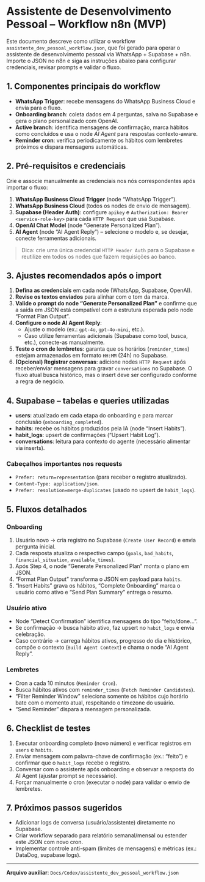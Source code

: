 ﻿# Assistente de Desenvolvimento Pessoal – Workflow n8n (MVP)

Este documento descreve como utilizar o workflow `assistente_dev_pessoal_workflow.json`, que foi gerado para operar o assistente de desenvolvimento pessoal via WhatsApp + Supabase + n8n. Importe o JSON no n8n e siga as instruções abaixo para configurar credenciais, revisar prompts e validar o fluxo.

## 1. Componentes principais do workflow

- **WhatsApp Trigger**: recebe mensagens do WhatsApp Business Cloud e envia para o fluxo.
- **Onboarding branch**: coleta dados em 4 perguntas, salva no Supabase e gera o plano personalizado com OpenAI.
- **Active branch**: identifica mensagens de confirmação, marca hábitos como concluídos e usa o node *AI Agent* para respostas contexto-aware.
- **Reminder cron**: verifica periodicamente os hábitos com lembretes próximos e dispara mensagens automáticas.

## 2. Pré-requisitos e credenciais

Crie e associe manualmente as credenciais nos nós correspondentes após importar o fluxo:

1. **WhatsApp Business Cloud Trigger** (node “WhatsApp Trigger”).
2. **WhatsApp Business Cloud** (todos os nodes de envio de mensagem).
3. **Supabase (Header Auth)**: configure `apikey` e `Authorization: Bearer <service-role-key>` para cada `HTTP Request` que usa Supabase.
4. **OpenAI Chat Model** (node “Generate Personalized Plan”).
5. **AI Agent** (node “AI Agent Reply”) – selecione o modelo e, se desejar, conecte ferramentas adicionais.

> Dica: crie uma única credencial `HTTP Header Auth` para o Supabase e reutilize em todos os nodes que fazem requisições ao banco.

## 3. Ajustes recomendados após o import

1. **Defina as credenciais** em cada node (WhatsApp, Supabase, OpenAI).
2. **Revise os textos enviados** para alinhar com o tom da marca.
3. **Valide o prompt do node “Generate Personalized Plan”** e confirme que a saída em JSON está compatível com a estrutura esperada pelo node “Format Plan Output”.
4. **Configure o node AI Agent Reply**:
   - Ajuste o modelo (ex.: `gpt-4o`, `gpt-4o-mini`, etc.).
   - Caso utilize ferramentas adicionais (Supabase como tool, busca, etc.), conecte-as manualmente.
5. **Teste o cron de lembretes**: garanta que os horários (`reminder_times`) estejam armazenados em formato `HH:MM` (24h) no Supabase.
6. **(Opcional) Registrar conversas**: adicione nodes `HTTP Request` após receber/enviar mensagens para gravar `conversations` no Supabase. O fluxo atual busca histórico, mas o insert deve ser configurado conforme a regra de negócio.

## 4. Supabase – tabelas e queries utilizadas

- **users**: atualizado em cada etapa do onboarding e para marcar conclusão (`onboarding_completed`).
- **habits**: recebe os hábitos produzidos pela IA (node “Insert Habits”).
- **habit_logs**: upsert de confirmações (“Upsert Habit Log”).
- **conversations**: leitura para contexto do agente (necessário alimentar via inserts).

### Cabeçalhos importantes nos requests

- `Prefer: return=representation` (para receber o registro atualizado).
- `Content-Type: application/json`.
- `Prefer: resolution=merge-duplicates` (usado no upsert de `habit_logs`).

## 5. Fluxos detalhados

### Onboarding

1. Usuário novo → cria registro no Supabase (`Create User Record`) e envia pergunta inicial.
2. Cada resposta atualiza o respectivo campo (`goals`, `bad_habits`, `financial_situation`, `available_times`).
3. Após Step 4, o node “Generate Personalized Plan” monta o plano em JSON.
4. “Format Plan Output” transforma o JSON em payload para `habits`.
5. “Insert Habits” grava os hábitos, “Complete Onboarding” marca o usuário como ativo e “Send Plan Summary” entrega o resumo.

### Usuário ativo

- Node “Detect Confirmation” identifica mensagens do tipo “feito/done…”.
- Se confirmação → busca hábito ativo, faz upsert no `habit_logs` e envia celebração.
- Caso contrário → carrega hábitos ativos, progresso do dia e histórico, compõe o contexto (`Build Agent Context`) e chama o node “AI Agent Reply”.

### Lembretes

- Cron a cada 10 minutos (`Reminder Cron`).
- Busca hábitos ativos com `reminder_times` (`Fetch Reminder Candidates`).
- “Filter Reminder Window” seleciona somente os hábitos cujo horário bate com o momento atual, respeitando o timezone do usuário.
- “Send Reminder” dispara a mensagem personalizada.

## 6. Checklist de testes

1. Executar onboarding completo (novo número) e verificar registros em `users` e `habits`.
2. Enviar mensagem com palavra-chave de confirmação (ex.: “feito”) e confirmar que o `habit_logs` recebe o registro.
3. Conversar com o assistente após onboarding e observar a resposta do AI Agent (ajustar prompt se necessário).
4. Forçar manualmente o cron (executar o node) para validar o envio de lembretes.

## 7. Próximos passos sugeridos

- Adicionar logs de conversa (usuário/assistente) diretamente no Supabase.
- Criar workflow separado para relatório semanal/mensal ou estender este JSON com novo cron.
- Implementar controle anti-spam (limites de mensagens) e métricas (ex.: DataDog, supabase logs).

---

**Arquivo auxiliar**: `Docs/Codex/assistente_dev_pessoal_workflow.json`
